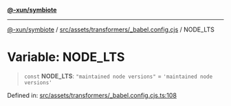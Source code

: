 [**@-xun/symbiote**](../../../../../README.md)

***

[@-xun/symbiote](../../../../../README.md) / [src/assets/transformers/\_babel.config.cjs](../README.md) / NODE\_LTS

# Variable: NODE\_LTS

> `const` **NODE\_LTS**: `"maintained node versions"` = `'maintained node versions'`

Defined in: [src/assets/transformers/\_babel.config.cjs.ts:108](https://github.com/Xunnamius/symbiote/blob/130931259fdc2fa9b7d2a06a4f7ac8fdd407e67a/src/assets/transformers/_babel.config.cjs.ts#L108)
